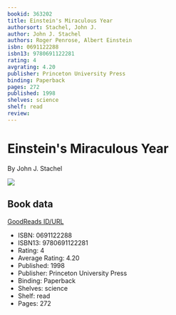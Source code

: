 ```yaml
---
bookid: 363202
title: Einstein's Miraculous Year
authorsort: Stachel, John J.
author: John J. Stachel
authors: Roger Penrose, Albert Einstein
isbn: 0691122288
isbn13: 9780691122281
rating: 4
avgrating: 4.20
publisher: Princeton University Press
binding: Paperback
pages: 272
published: 1998
shelves: science
shelf: read
review: 
---
```


# Einstein's Miraculous Year

By John J. Stachel

![](../../1347703263l/363202.jpg)

## Book data

[GoodReads ID/URL](https://www.goodreads.com/book/show/363202)

- ISBN: 0691122288
- ISBN13: 9780691122281
- Rating: 4
- Average Rating: 4.20
- Published: 1998
- Publisher: Princeton University Press
- Binding: Paperback
- Shelves: science
- Shelf: read
- Pages: 272

